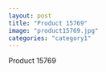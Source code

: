 ```yaml
---
layout: post
title: "Product 15769"
image: "product15769.jpg"
categories: "category1"
---
```

Product 15769
